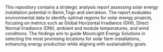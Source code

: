This repository contains a strategic analysis report assessing solar energy installation potential in Benin,Togo and sierraleon. The report evaluates environmental data to identify optimal regions for solar energy projects, focusing on metrics such as Global Horizontal Irradiance (GHI), Direct Normal Irradiance (DNI), ambient and module temperatures, and wind conditions. The findings aim to guide MoonLight Energy Solutions in selecting the most promising locations for solar farm installations, enhancing energy production while aligning with sustainability goals.